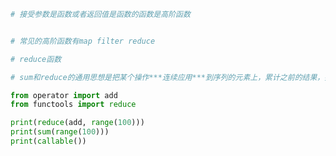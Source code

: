 
<BlogInfo id="1118" title="2.高阶函数" author="白日梦想猿" pv=0 read_times=0 pre_cost_time=0分13秒 category="一等函数" tag_list="['一等函数']" create_time="2022.03.10 15:58:34" update_time="2022.03.10 16:10:17" />

```python
# 接受参数是函数或者返回值是函数的函数是高阶函数


# 常见的高阶函数有map filter reduce

# reduce函数

# sum和reduce的通用思想是把某个操作***连续应用***到序列的元素上，累计之前的结果，把一系列的值规约成一个值。

from operator import add
from functools import reduce

print(reduce(add, range(100)))
print(sum(range(100)))
print(callable())

```
